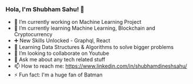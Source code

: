 ### Hola, I'm Shubham Sahu! 👋

- 🔭 I’m currently working on Machine Learning Project
- 🌱 I’m currently learning Machine Learning, Blockchain and Cryptocurrency
- ➕ New Skills Unlocked - Graphql, React
- 🚀 Learning Data Structures & Algorithms to solve bigger problems
- 👯 I’m looking to collaborate on Youtube
- 💬 Ask me about any tech related stuff
- 📫 How to reach me: https://www.linkedin.com/in/shubhamdineshsahu/
- ⚡ Fun fact: I'm a huge fan of Batman

